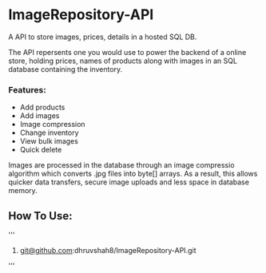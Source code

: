 # ImageRepository-API
A API to store images, prices, details in a hosted SQL DB. 


The API repersents one you would use to power the backend of a online store, holding prices, names of products along with images in an SQL database containing the inventory. 

### Features: 
- Add products 
- Add images 
- Image compression 
- Change inventory 
- View bulk images 
- Quick delete 

Images are processed in the database through an image compressio algorithm which converts .jpg files into byte[] arrays. As a result, this allows quicker data transfers, secure image uploads and less space in database memory.  

## How To Use: 
''' 
1. git@github.com:dhruvshah8/ImageRepository-API.git

''' 

